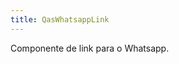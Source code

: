 ```yaml
---
title: QasWhatsappLink
---
```


Componente de link para o Whatsapp.

<doc-api file="whatsapp-link/QasWhatsappLink" name="QasWhatsappLink" />

<doc-example file="QasWhatsappLink/Basic" title="Básico" />
